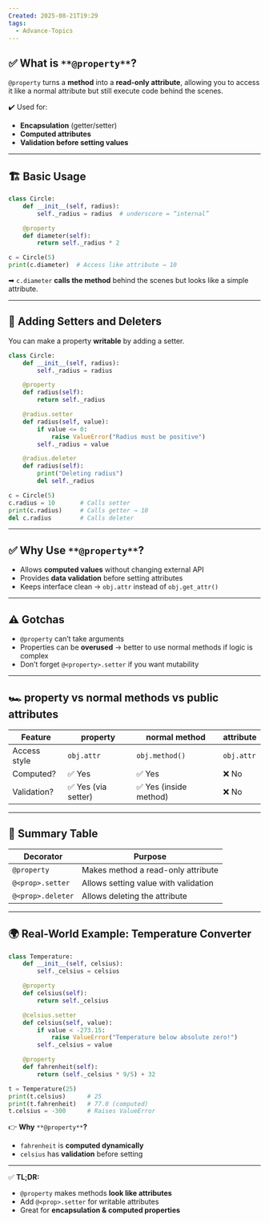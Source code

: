 ```yaml
---
Created: 2025-08-21T19:29
tags:
  - Advance-Topics
---
```

## ✅ **What is** `**@property**`**?**

`@property` turns a **method** into a **read-only attribute**, allowing you to access it like a normal attribute but still execute code behind the scenes.

✔️ Used for:

- **Encapsulation** (getter/setter)
- **Computed attributes**
- **Validation before setting values**

---

## 🏗 **Basic Usage**

```Python
class Circle:
    def __init__(self, radius):
        self._radius = radius  # underscore = “internal”

    @property
    def diameter(self):
        return self._radius * 2

c = Circle(5)
print(c.diameter)  # Access like attribute → 10

```

➡ `c.diameter` **calls the method** behind the scenes but looks like a simple attribute.

---

## 🔹 **Adding Setters and Deleters**

You can make a property **writable** by adding a setter.

```Python
class Circle:
    def __init__(self, radius):
        self._radius = radius

    @property
    def radius(self):
        return self._radius

    @radius.setter
    def radius(self, value):
        if value <= 0:
            raise ValueError("Radius must be positive")
        self._radius = value

    @radius.deleter
    def radius(self):
        print("Deleting radius")
        del self._radius

c = Circle(5)
c.radius = 10       # Calls setter
print(c.radius)     # Calls getter → 10
del c.radius        # Calls deleter
```

---

## ✅ **Why Use** `**@property**`**?**

- Allows **computed values** without changing external API
- Provides **data validation** before setting attributes
- Keeps interface clean → `obj.attr` instead of `obj.get_attr()`

---

## ⚠️ **Gotchas**

- `@property` can’t take arguments
- Properties can be **overused** → better to use normal methods if logic is complex
- Don’t forget `@<property>.setter` if you want mutability

---

## 🏎 **property vs normal methods vs public attributes**

|Feature|property|normal method|attribute|
|---|---|---|---|
|Access style|`obj.attr`|`obj.method()`|`obj.attr`|
|Computed?|✅ Yes|✅ Yes|❌ No|
|Validation?|✅ Yes (via setter)|✅ Yes (inside method)|❌ No|

---

## 📌 **Summary Table**

|Decorator|Purpose|
|---|---|
|`@property`|Makes method a read-only attribute|
|`@<prop>.setter`|Allows setting value with validation|
|`@<prop>.deleter`|Allows deleting the attribute|

---

## 🌍 **Real-World Example: Temperature Converter**

```Python
class Temperature:
    def __init__(self, celsius):
        self._celsius = celsius

    @property
    def celsius(self):
        return self._celsius

    @celsius.setter
    def celsius(self, value):
        if value < -273.15:
            raise ValueError("Temperature below absolute zero!")
        self._celsius = value

    @property
    def fahrenheit(self):
        return (self._celsius * 9/5) + 32

t = Temperature(25)
print(t.celsius)      # 25
print(t.fahrenheit)   # 77.0 (computed)
t.celsius = -300      # Raises ValueError
```

👉 **Why** `**@property**`**?**

- `fahrenheit` is **computed dynamically**
- `celsius` has **validation** before setting

---

✅ **TL;DR:**

- `@property` makes methods **look like attributes**
- Add `@<prop>.setter` for writable attributes
- Great for **encapsulation & computed properties**